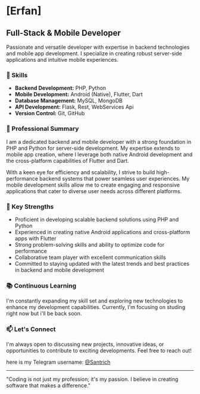 # [Erfan]
## Full-Stack & Mobile Developer

Passionate and versatile developer with expertise in backend technologies and mobile app development. I specialize in creating robust server-side applications and intuitive mobile experiences.

### 🚀 Skills

- **Backend Development:** PHP, Python
- **Mobile Development:** Android (Native), Flutter, Dart
- **Database Management:** MySQL, MongoDB
- **API Development:** Flask, Rest, WebServices Api
- **Version Control:** Git, GitHub

### 💼 Professional Summary

I am a dedicated backend and mobile developer with a strong foundation in PHP and Python for server-side development. My expertise extends to mobile app creation, where I leverage both native Android development and the cross-platform capabilities of Flutter and Dart.

With a keen eye for efficiency and scalability, I strive to build high-performance backend systems that power seamless user experiences. My mobile development skills allow me to create engaging and responsive applications that cater to diverse user needs across different platforms.

### 🌟 Key Strengths

- Proficient in developing scalable backend solutions using PHP and Python
- Experienced in creating native Android applications and cross-platform apps with Flutter
- Strong problem-solving skills and ability to optimize code for performance
- Collaborative team player with excellent communication skills
- Committed to staying updated with the latest trends and best practices in backend and mobile development

### 📚 Continuous Learning

I'm constantly expanding my skill set and exploring new technologies to enhance my development capabilities. Currently, I'm focusing on studing right now but i'll be back soon.

### 📫 Let's Connect

I'm always open to discussing new projects, innovative ideas, or opportunities to contribute to exciting developments. Feel free to reach out!

here is my Telegram username: [@Santrich](https://t.me/Santrich)

---

"Coding is not just my profession; it's my passion. I believe in creating software that makes a difference."
